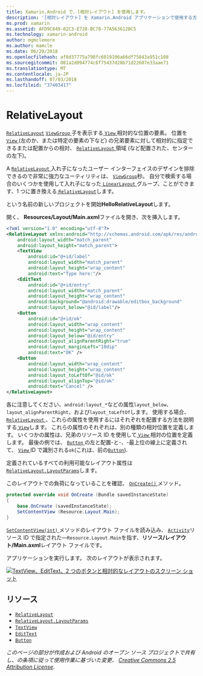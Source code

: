 ```yaml
---
title: Xamarin.Android で、[相対レイアウト] を使用します。
description: '[相対レイアウト] を Xamarin.Android アプリケーションで使用する方法'
ms.prod: xamarin
ms.assetid: AFD9C849-02C3-E728-BC78-77A563612BC5
ms.technology: xamarin-android
author: mgmclemore
ms.author: mamcle
ms.date: 06/29/2018
ms.openlocfilehash: af8d37775a798fc6019106a66df75843a951c108
ms.sourcegitcommit: 081a2d094774c6f75437d28b71d22607e33aae71
ms.translationtype: MT
ms.contentlocale: ja-JP
ms.lasthandoff: 07/03/2018
ms.locfileid: "37403417"
---
```

# <a name="relativelayout"></a>RelativeLayout

[`RelativeLayout`](https://developer.xamarin.com/api/type/Android.Widget.RelativeLayout/) [ `ViewGroup` ](https://developer.xamarin.com/api/type/Android.Views.ViewGroup/)子を表示する[ `View` ](https://developer.xamarin.com/api/type/Android.Views.View/)相対的な位置の要素。 位置を[ `View` ](https://developer.xamarin.com/api/type/Android.Views.View/) (左のか、または特定の要素の下など) の兄弟要素に対して相対的に指定できるまたは配置からの相対、 [ `RelativeLayout` ](https://developer.xamarin.com/api/type/Android.Widget.RelativeLayout/)領域 (など配置された、センターの左下)。

A [ `RelativeLayout` ](https://developer.xamarin.com/api/type/Android.Widget.RelativeLayout/)入れ子になったユーザー インターフェイスのデザインを排除できるので非常に強力なユーティリティは、 [ `ViewGroup`](https://developer.xamarin.com/api/type/Android.Views.ViewGroup/)秒。 自分で検索する場合のいくつかを使用して入れ子になった[ `LinearLayout` ](https://developer.xamarin.com/api/type/Android.Widget.LinearLayout/)グループ、ことができます、1 つに置き換える[ `RelativeLayout`](https://developer.xamarin.com/api/type/Android.Widget.RelativeLayout/)します。

という名前の新しいプロジェクトを開始**HelloRelativeLayout**します。

開く、 **Resources/Layout/Main.axml**ファイルを開き、次を挿入します。

```xml
<?xml version="1.0" encoding="utf-8"?>
<RelativeLayout xmlns:android="http://schemas.android.com/apk/res/android"
    android:layout_width="match_parent"
    android:layout_height="match_parent">
    <TextView
        android:id="@+id/label"
        android:layout_width="match_parent"
        android:layout_height="wrap_content"
        android:text="Type here:"/>
    <EditText
        android:id="@+id/entry"
        android:layout_width="match_parent"
        android:layout_height="wrap_content"
        android:background="@android:drawable/editbox_background"
        android:layout_below="@id/label"/>
    <Button
        android:id="@+id/ok"
        android:layout_width="wrap_content"
        android:layout_height="wrap_content"
        android:layout_below="@id/entry"
        android:layout_alignParentRight="true"
        android:layout_marginLeft="10dip"
        android:text="OK" />
    <Button
        android:layout_width="wrap_content"
        android:layout_height="wrap_content"
        android:layout_toLeftOf="@id/ok"
        android:layout_alignTop="@id/ok"
        android:text="Cancel" />
</RelativeLayout>
```

各に注意してください、`android:layout_*`などの属性`layout_below`、 `layout_alignParentRight`、および`layout_toLeftOf`します。
使用する場合、 [ `RelativeLayout` ](https://developer.xamarin.com/api/type/Android.Widget.RelativeLayout/)、これらの属性を使用するにはそれぞれを配置する方法を説明する[ `View`](https://developer.xamarin.com/api/type/Android.Views.View/)します。 これらの属性のそれぞれは、別の種類の相対位置を定義します。 いくつかの属性は、兄弟のリソース ID を使用して[ `View` ](https://developer.xamarin.com/api/type/Android.Views.View/)相対の位置を定義します。 最後の例では、 [ `Button` ](https://developer.xamarin.com/api/type/Android.Widget.Button/)の左と配置-と-、-最上位の線上に定義されて、 [ `View` ](https://developer.xamarin.com/api/type/Android.Views.View/) ID で識別される`ok`(これは、前の[`Button`](https://developer.xamarin.com/api/type/Android.Widget.Button/)).

定義されているすべての利用可能なレイアウト属性は[ `RelativeLayout.LayoutParams`](https://developer.xamarin.com/api/type/Android.Widget.RelativeLayout+LayoutParams/)します。

このレイアウトでの負荷になっていることを確認、 [ `OnCreate()` ](https://developer.xamarin.com/api/member/Android.App.Activity.OnCreate/p/Android.OS.Bundle/)メソッド。

```csharp
protected override void OnCreate (Bundle savedInstanceState)
{
    base.OnCreate (savedInstanceState);
    SetContentView (Resource.Layout.Main);
}
```

[ `SetContentView(int)` ](https://developer.xamarin.com/api/member/Android.App.Activity.SetContentView/p/System.Int32/)メソッドのレイアウト ファイルを読み込み、 [ `Activity`](https://developer.xamarin.com/api/type/Android.App.Activity/)リソース ID で指定された&mdash;`Resource.Layout.Main`を指す、**リソース/レイアウト/Main.axml**レイアウト ファイルです。

アプリケーションを実行します。 次のレイアウトが表示されます。

[![TextView、EditText、2 つのボタンと相対的なレイアウトのスクリーン ショット](relative-layout-images/helloviews2.png)](relative-layout-images/helloviews2.png#lightbox)


## <a name="resources"></a>リソース

-   [`RelativeLayout`](https://developer.xamarin.com/api/type/Android.Widget.RelativeLayout/)
-   [`RelativeLayout.LayoutParams`](https://developer.xamarin.com/api/type/Android.Widget.RelativeLayout+LayoutParams/)
-   [`TextView`](https://developer.xamarin.com/api/type/Android.Widget.TextView/)
-   [`EditText`](https://developer.xamarin.com/api/type/Android.Widget.EditText/)
-   [`Button`](https://developer.xamarin.com/api/type/Android.Widget.Button/)


*このページの部分が作成および Android のオープン ソース プロジェクトで共有し、の条項に従って使用作業に基づいた変更、*
[*Creative Commons 2.5 Attribution License*](http://creativecommons.org/licenses/by/2.5/).

